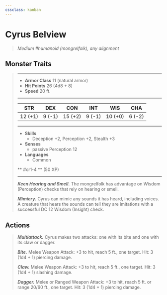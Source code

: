 ```yaml
---
cssclass: kanban
---
```


# Cyrus Belview
>*Medium #humanoid (mongrelfolk), any alignment*
## Monster Traits
>___
>- **Armor Class** 11 (natural armor)
>- **Hit Points** 26 (4d8 + 8)
>- **Speed** 20 ft.
>___
>|STR|DEX|CON|INT|WIS|CHA|
>|:---:|:---:|:---:|:---:|:---:|:---:|
>|12 (+1)|9 (-1)|15 (+2)|9 (-1)|10 (+0)|6 (-2)|
>___
>- **Skills**
>	 - Deception +2, Perception +2, Stealth +3
>- **Senses**
>	 - passive Perception 12
>- **Languages**
>	 - Common
>
> ** #cr1-4 ** (50 XP)
>___
>***Keen Hearing and Smell.*** The mongrelfolk has advantage on Wisdom (Perception) checks that rely on hearing or smell.  
>
>***Mimicry.*** Cyrus can mimic any sounds it has heard, including voices. A creature that hears the sounds can tell they are imitations with a successful DC 12 Wisdom (Insight) check.  
>
## Actions
>***Multiattack.*** Cyrus makes two attacks: one with its bite and one with its claw or dagger.  
>
>***Bite.*** Melee Weapon Attack: +3 to hit, reach 5 ft., one target. Hit: 3 (1d4 + 1) piercing damage.  
>
>***Claw.*** Melee Weapon Attack: +3 to hit, reach 5 ft., one target. Hit: 3 (1d4 + 1) slashing damage.  
>
>***Dagger.*** Melee  or Ranged Weapon Attack: +3 to hit, reach 5 ft. or range 20/60 ft., one target. Hit: 3 (1d4 + 1) piercing damage.